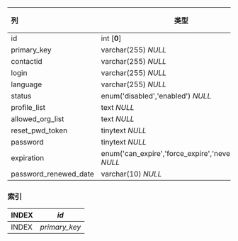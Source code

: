 | 列                    | 类型                                                    | 注释 |
| :-------------------- | ------------------------------------------------------- | ---- |
| id                    | int [**0**]                                             |      |
| primary_key           | varchar(255) *NULL*                                     |      |
| contactid             | varchar(255) *NULL*                                     |      |
| login                 | varchar(255) *NULL*                                     |      |
| language              | varchar(255) *NULL*                                     |      |
| status                | enum('disabled','enabled') *NULL*                       |      |
| profile_list          | text *NULL*                                             |      |
| allowed_org_list      | text *NULL*                                             |      |
| reset_pwd_token       | tinytext *NULL*                                         |      |
| password              | tinytext *NULL*                                         |      |
| expiration            | enum('can_expire','force_expire','never_expire') *NULL* |      |
| password_renewed_date | varchar(10) *NULL*                                      |      |

### 索引

| INDEX | *id*          |
| :---- | ------------- |
| INDEX | *primary_key* |